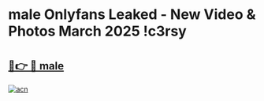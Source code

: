 # male Onlyfans Leaked - New Video & Photos March 2025 !c3rsy

# <h2><a href="https://yntlqi.iuczelnia.edu.pl?title=male&ref=c3rsy">🔗👉 🔴 male</a></h2>

[![acn](https://github.com/user-attachments/assets/0f9c940e-d8b0-45ae-aac7-cd30a18b3e1c)](https://yntlqi.iuczelnia.edu.pl?title=male&ref=c3rsy)

